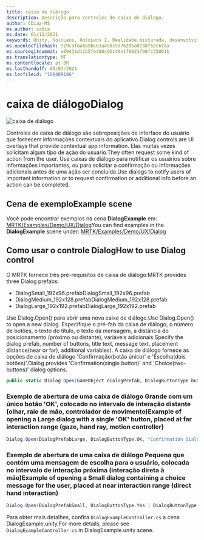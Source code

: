 ```yaml
---
title: caixa de diálogo
description: Descrição para controles de caixa de diálogo.
author: CDiaz-MS
ms.author: cadia
ms.date: 01/12/2021
keywords: Unity, HoloLens, HoloLens 2, Realidade misturada, desenvolvimento, MRTK,
ms.openlocfilehash: 729c3f6a6b9bc63a498c5d76205a0730f52c678a
ms.sourcegitcommit: e89431d12b5fe480c9bc40e176023798fc35001b
ms.translationtype: MT
ms.contentlocale: pt-BR
ms.lasthandoff: 05/07/2021
ms.locfileid: "109489186"
---
```

# <a name="dialog"></a><span data-ttu-id="78025-104">caixa de diálogo</span><span class="sxs-lookup"><span data-stu-id="78025-104">Dialog</span></span>

![caixa de diálogo](../images/dialog/MRTK_UX_Dialog_Main.png)

<span data-ttu-id="78025-106">Controles de caixa de diálogo são sobreposições de interface do usuário que fornecem informações contextuais do aplicativo.</span><span class="sxs-lookup"><span data-stu-id="78025-106">Dialog controls are UI overlays that provide contextual app information.</span></span> <span data-ttu-id="78025-107">Elas muitas vezes solicitam algum tipo de ação do usuário.</span><span class="sxs-lookup"><span data-stu-id="78025-107">They often request some kind of action from the user.</span></span> <span data-ttu-id="78025-108">Use caixas de diálogo para notificar os usuários sobre informações importantes, ou para solicitar a confirmação ou informações adicionais antes de uma ação ser concluída.</span><span class="sxs-lookup"><span data-stu-id="78025-108">Use dialogs to notify users of important information or to request confirmation or additional info before an action can be completed.</span></span>

## <a name="example-scene"></a><span data-ttu-id="78025-109">Cena de exemplo</span><span class="sxs-lookup"><span data-stu-id="78025-109">Example scene</span></span>

<span data-ttu-id="78025-110">Você pode encontrar exemplos na cena **DialogExample** em: [MRTK/Examples/Demo/UX/Dialog](https://github.com/microsoft/MixedRealityToolkit-Unity/tree/main/Assets/MRTK/Examples/Demos/UX/Dialog)</span><span class="sxs-lookup"><span data-stu-id="78025-110">You can find examples in the **DialogExample** scene under: [MRTK/Examples/Demo/UX/Dialog](https://github.com/microsoft/MixedRealityToolkit-Unity/tree/main/Assets/MRTK/Examples/Demos/UX/Dialog)</span></span>

## <a name="how-to-use-dialog-control"></a><span data-ttu-id="78025-111">Como usar o controle Dialog</span><span class="sxs-lookup"><span data-stu-id="78025-111">How to use Dialog control</span></span>

<span data-ttu-id="78025-112">O MRTK fornece três pré-requisitos de caixa de diálogo:</span><span class="sxs-lookup"><span data-stu-id="78025-112">MRTK provides three Dialog prefabs:</span></span>

- <span data-ttu-id="78025-113">DialogSmall_192x96.prefab</span><span class="sxs-lookup"><span data-stu-id="78025-113">DialogSmall_192x96.prefab</span></span>
- <span data-ttu-id="78025-114">DialogMedium_192x128.prefab</span><span class="sxs-lookup"><span data-stu-id="78025-114">DialogMedium_192x128.prefab</span></span>
- <span data-ttu-id="78025-115">DialogLarge_192x192.prefab</span><span class="sxs-lookup"><span data-stu-id="78025-115">DialogLarge_192x192.prefab</span></span>

<span data-ttu-id="78025-116">Use Dialog.Open() para abrir uma nova caixa de diálogo.</span><span class="sxs-lookup"><span data-stu-id="78025-116">Use Dialog.Open() to open a new dialog.</span></span> <span data-ttu-id="78025-117">Especifique o pré-fab da caixa de diálogo, o número de botões, o texto do título, o texto da mensagem, a distância do posicionamento (próximo ou distante), variáveis adicionais.</span><span class="sxs-lookup"><span data-stu-id="78025-117">Specify the dialog prefab, number of buttons, title text, message text, placement distance(near or far), additional variables).</span></span> <span data-ttu-id="78025-118">A caixa de diálogo fornece as opções de caixa de diálogo 'Confirmação(botão único)' e 'Escolha(dois botões)'.</span><span class="sxs-lookup"><span data-stu-id="78025-118">Dialog provides 'Confirmation(single button)' and 'Choice(two-buttons)' dialog options.</span></span>

```c#
public static Dialog Open(GameObject dialogPrefab, DialogButtonType buttons, string title, string message, bool placeForNearInteraction, System.Object variable = null)
```

### <a name="example-of-opening-a-large-dialog-with-a-single-ok-button-placed-at-far-interaction-range-gaze-hand-ray-motion-controller"></a><span data-ttu-id="78025-119">Exemplo de abertura de uma caixa de diálogo Grande com um único botão 'OK', colocado no intervalo de interação distante (olhar, raio de mão, controlador de movimento)</span><span class="sxs-lookup"><span data-stu-id="78025-119">Example of opening a Large dialog with a single 'OK' button, placed at far interaction range (gaze, hand ray, motion controller)</span></span>

```c#
Dialog.Open(DialogPrefabLarge, DialogButtonType.OK, "Confirmation Dialog, Large, Far", "This is an example of a large dialog with only one button, placed at far interaction range", false);
```

### <a name="example-of-opening-a-small-dialog-containing-a-choice-message-for-the-user-placed-at-near-interaction-range-direct-hand-interaction"></a><span data-ttu-id="78025-120">Exemplo de abertura de uma caixa de diálogo Pequena que contém uma mensagem de escolha para o usuário, colocada no intervalo de interação próxima (interação direta à mão)</span><span class="sxs-lookup"><span data-stu-id="78025-120">Example of opening a Small dialog containing a choice message for the user, placed at near interaction range (direct hand interaction)</span></span>

```c#
Dialog.Open(DialogPrefabSmall, DialogButtonType.Yes | DialogButtonType.No, "Confirmation Dialog, Small, Near", "This is an example of a small dialog with a choice message, placed at near interaction range", true);
```

<span data-ttu-id="78025-121">Para obter mais detalhes, confira `DialogExampleController.cs` a cena DialogExample.unity.</span><span class="sxs-lookup"><span data-stu-id="78025-121">For more details, please see `DialogExampleController.cs` in DialogExample.unity scene.</span></span>
